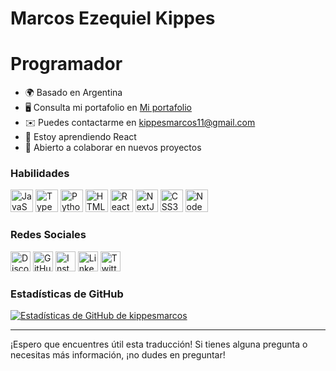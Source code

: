 # Marcos Ezequiel Kippes






























# Programador
* 🌍 Basado en Argentina
* 🖥️ Consulta mi portafolio en [Mi portafolio](http://www.marcosezequielkippes.com.ar/es)
* ✉️ Puedes contactarme en [kippesmarcos11@gmail.com](mailto:kippesmarcos11@gmail.com)
* 🧠 Estoy aprendiendo React
* 🤝 Abierto a colaborar en nuevos proyectos

### Habilidades
<p align="left">
    <a href="https://developer.mozilla.org/en-US/docs/Web/JavaScript" target="_blank" rel="noreferrer"><img src="https://raw.githubusercontent.com/danielcranney/readme-generator/main/public/icons/skills/javascript-colored.svg" width="36" height="36" alt="JavaScript" /></a>
    <a href="https://www.typescriptlang.org/" target="_blank" rel="noreferrer"><img src="https://raw.githubusercontent.com/danielcranney/readme-generator/main/public/icons/skills/typescript-colored.svg" width="36" height="36" alt="TypeScript" /></a>
    <a href="https://www.python.org/" target="_blank" rel="noreferrer"><img src="https://raw.githubusercontent.com/danielcranney/readme-generator/main/public/icons/skills/python-colored.svg" width="36" height="36" alt="Python" /></a>
    <a href="https://developer.mozilla.org/en-US/docs/Glossary/HTML5" target="_blank" rel="noreferrer"><img src="https://raw.githubusercontent.com/danielcranney/readme-generator/main/public/icons/skills/html5-colored.svg" width="36" height="36" alt="HTML5" /></a>
    <a href="https://reactjs.org/" target="_blank" rel="noreferrer"><img src="https://raw.githubusercontent.com/danielcranney/readme-generator/main/public/icons/skills/react-colored.svg" width="36" height="36" alt="React" /></a>
    <a href="https://nextjs.org/docs" target="_blank" rel="noreferrer"><img src="https://raw.githubusercontent.com/danielcranney/readme-generator/main/public/icons/skills/nextjs-colored.svg" width="36" height="36" alt="NextJs" /></a>
    <a href="https://www.w3.org/TR/CSS/#css" target="_blank" rel="noreferrer"><img src="https://raw.githubusercontent.com/danielcranney/readme-generator/main/public/icons/skills/css3-colored.svg" width="36" height="36" alt="CSS3" /></a>
    <a href="https://nodejs.org/en/" target="_blank" rel="noreferrer"><img src="https://raw.githubusercontent.com/danielcranney/readme-generator/main/public/icons/skills/nodejs-colored.svg" width="36" height="36" alt="NodeJS" /></a>
</p>

### Redes Sociales
<p align="left">
    <a href="https://discord.com/users/smashed." target="_blank" rel="noreferrer"><img src="https://raw.githubusercontent.com/danielcranney/readme-generator/main/public/icons/socials/discord.svg" width="32" height="32" alt="Discord" /></a>
    <a href="https://www.github.com/kippesmarcos" target="_blank" rel="noreferrer"><img src="https://raw.githubusercontent.com/danielcranney/readme-generator/main/public/icons/socials/github.svg" width="32" height="32" alt="GitHub" /></a>
    <a href="http://www.instagram.com/kippesmarcoss" target="_blank" rel="noreferrer"><img src="https://raw.githubusercontent.com/danielcranney/readme-generator/main/public/icons/socials/instagram.svg" width="32" height="32" alt="Instagram" /></a>
    <a href="https://www.linkedin.com/in/kippesmarcos" target="_blank" rel="noreferrer"><img src="https://raw.githubusercontent.com/danielcranney/readme-generator/main/public/icons/socials/linkedin.svg" width="32" height="32" alt="LinkedIn" /></a>
    <a href="https://www.x.com/kippesmarcoss" target="_blank" rel="noreferrer"><img src="https://raw.githubusercontent.com/danielcranney/readme-generator/main/public/icons/socials/twitter.svg" width="32" height="32" alt="Twitter" /></a>
</p>

### Estadísticas de GitHub
<a href="http://www.github.com/kippesmarcos"><img src="https://github-readme-stats.vercel.app/api?username=kippesmarcos&show_icons=true&hide=&count_private=true&title_color=444e59&text_color=ffffff&icon_color=444e59&bg_color=1c1917&hide_border=true&show_icons=true" alt="Estadísticas de GitHub de kippesmarcos" /></a>

---

¡Espero que encuentres útil esta traducción! Si tienes alguna pregunta o necesitas más información, ¡no dudes en preguntar!
